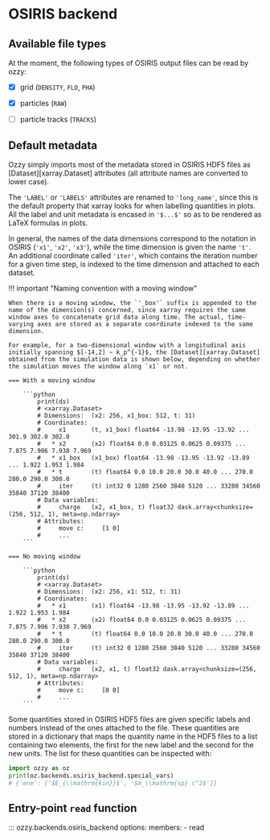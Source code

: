 <!-- TODO: explain pid's and tags -->

# OSIRIS backend

## Available file types

At the moment, the following types of OSIRIS output files can be read by ozzy:

- [x] grid (`DENSITY`, `FLD`, `PHA`)
- [x] particles (`RAW`)
- [ ] particle tracks (`TRACKS`)


## Default metadata

Ozzy simply imports most of the metadata stored in OSIRIS HDF5 files as [Dataset][xarray.Dataset] attributes (all attribute names are converted to lower case). 

The `'LABEL'` or `'LABELS'` attributes are renamed to `'long_name'`, since this is the default property that xarray looks for when labelling quantities in plots. All the label and unit metadata is encased in `'$...$'` so as to be rendered as LaTeX formulas in plots.

In general, the names of the data dimensions correspond to the notation in OSIRIS (`'x1'`, `'x2'`, `'x3'`), while the time dimension is given the name `'t'`. An additional coordinate called `'iter'`, which contains the iteration number for a given time step, is indexed to the time dimension and attached to each dataset. 

!!! important "Naming convention with a moving window"

    When there is a moving window, the `'_box'` suffix is appended to the name of the dimension(s) concerned, since xarray requires the same window axes to concatenate grid data along time. The actual, time-varying axes are stored as a separate coordinate indexed to the same dimension.

    For example, for a two-dimensional window with a longitudinal axis initially spanning $[-14,2] ~ k_p^{-1}$, the [Dataset][xarray.Dataset] obtained from the simulation data is shown below, depending on whether the simulation moves the window along `x1` or not.

    === With a moving window

        ```python
            print(ds)
            # <xarray.Dataset>
            # Dimensions:  (x2: 256, x1_box: 512, t: 31)
            # Coordinates:
            #     x1       (t, x1_box) float64 -13.98 -13.95 -13.92 ... 301.9 302.0 302.0
            #   * x2       (x2) float64 0.0 0.03125 0.0625 0.09375 ... 7.875 7.906 7.938 7.969
            #   * x1_box   (x1_box) float64 -13.98 -13.95 -13.92 -13.89 ... 1.922 1.953 1.984
            #   * t        (t) float64 0.0 10.0 20.0 30.0 40.0 ... 270.0 280.0 290.0 300.0
            #     iter     (t) int32 0 1280 2560 3840 5120 ... 33280 34560 35840 37120 38400
            # Data variables:
            #     charge   (x2, x1_box, t) float32 dask.array<chunksize=(256, 512, 1), meta=np.ndarray>
            # Attributes:
            #     move c:     [1 0]
            #     ...
        ```

    === No moving window

        ```python
            print(ds)
            # <xarray.Dataset>
            # Dimensions:  (x2: 256, x1: 512, t: 31)
            # Coordinates:
            #   * x1       (x1) float64 -13.98 -13.95 -13.92 -13.89 ... 1.922 1.953 1.984
            #   * x2       (x2) float64 0.0 0.03125 0.0625 0.09375 ... 7.875 7.906 7.938 7.969
            #   * t        (t) float64 0.0 10.0 20.0 30.0 40.0 ... 270.0 280.0 290.0 300.0
            #     iter     (t) int32 0 1280 2560 3840 5120 ... 33280 34560 35840 37120 38400
            # Data variables:
            #     charge   (x2, x1, t) float32 dask.array<chunksize=(256, 512, 1), meta=np.ndarray>
            # Attributes: 
            #     move c:     [0 0]
            #     ...
        ```


Some quantities stored in OSIRIS HDF5 files are given specific labels and numbers instead of the ones attached to the file. These quantities are stored in a dictionary that maps the quantity name in the HDF5 files to a list containing two elements, the first for the new label and the second for the new units. The list for these quantities can be inspected with:
```python
import ozzy as oz
print(oz.backends.osiris_backend.special_vars)
# {'ene': ['$E_{\\mathrm{kin}}$', '$m_\\mathrm{sp} c^2$']}
```

## Entry-point `read` function

::: ozzy.backends.osiris_backend
    options:
      members:
      - read